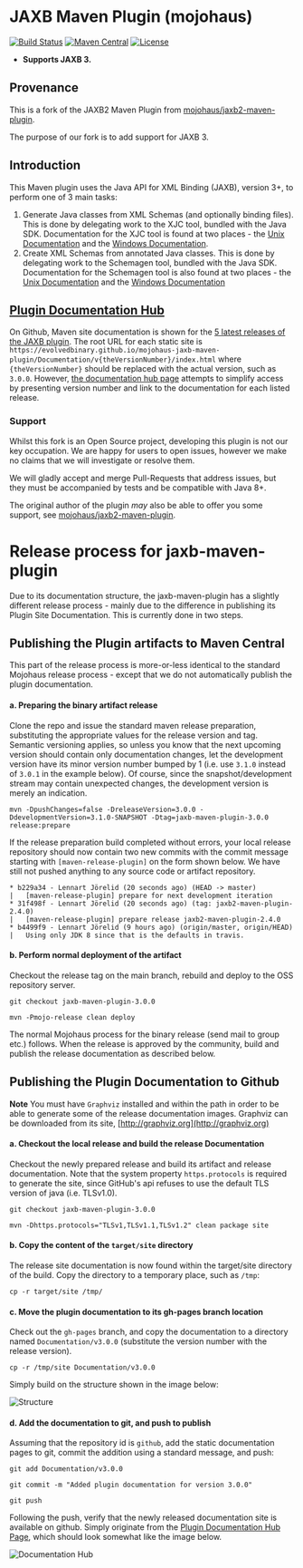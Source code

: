 # JAXB Maven Plugin (mojohaus)

[![Build Status](https://travis-ci.com/evolvedbinary/mojohaus-jaxb-maven-plugin.svg?branch=main)](https://travis-ci.org/evolvedbinary/mojohaus-jaxb-maven-plugin)
[![Maven Central](https://img.shields.io/maven-central/v/com.evolvedbinary.maven.mojohaus/jaxb-maven-plugin-project.svg?label=Maven%20Central)](https://search.maven.org/search?q=g:%22com.evolvedbinary.maven.mojohaus%22%20AND%20a:%22jaxb-maven-plugin%22)
[![License](https://img.shields.io/badge/license-Apache%202-blue.svg)](https://opensource.org/licenses/Apache-2.0)

* **Supports JAXB 3.**

## Provenance
This is a fork of the JAXB2 Maven Plugin from [mojohaus/jaxb2-maven-plugin](https://github.com/mojohaus/jaxb2-maven-plugin).

The purpose of our fork is to add support for JAXB 3.

## Introduction

This Maven plugin uses the Java API for XML Binding (JAXB), version 3+, to perform one of 3 main tasks:

1. Generate Java classes from XML Schemas (and optionally binding files). 
   This is done by delegating work to the XJC tool, bundled with the Java SDK.
   Documentation for the XJC tool is found at two places - the [Unix Documentation](https://docs.oracle.com/javase/8/docs/technotes/tools/unix/xjc.html) 
   and the [Windows Documentation](https://docs.oracle.com/javase/8/docs/technotes/tools/windows/xjc.html). 
2. Create XML Schemas from annotated Java classes.
   This is done by delegating work to the Schemagen tool, bundled with the Java SDK.
   Documentation for the Schemagen tool is also found at two places - the [Unix Documentation](https://docs.oracle.com/javase/8/docs/technotes/tools/unix/schemagen.html)
   and the [Windows Documentation](https://docs.oracle.com/javase/8/docs/technotes/tools/windows/schemagen.html) 

## [Plugin Documentation Hub](https://evolvedbinary.github.io/mojohaus-jaxb-maven-plugin/)

On Github, Maven site documentation is shown for the 
[5 latest releases of the JAXB plugin](https://evolvedbinary.github.io/mojohaus-jaxb-maven-plugin/).
The root URL for each static site is `https://evolvedbinary.github.io/mojohaus-jaxb-maven-plugin/Documentation/v{theVersionNumber}/index.html`
where `{theVersionNumber}` should be replaced with the actual version, such as `3.0.0`. However, 
[the documentation hub page](https://evolvedbinary.github.io/mojohaus-jaxb-maven-plugin/) attempts to simplify access by presenting 
version number and link to the documentation for each listed release.    

### Support
Whilst this fork is an Open Source project, developing this plugin is not
our key occupation. We are happy for users to open issues, however we make
no claims that we will investigate or resolve them.

We will gladly accept and merge Pull-Requests that address issues, but they
must be accompanied by tests and be compatible with Java 8+.

The original author of the plugin *may* also be able to offer you some support, see [mojohaus/jaxb2-maven-plugin](https://github.com/mojohaus/jaxb2-maven-plugin).

# Release process for jaxb-maven-plugin 

Due to its documentation structure, the jaxb-maven-plugin has a slightly different release process - mainly 
due to the difference in publishing its Plugin Site Documentation. This is currently done in two steps.

## Publishing the Plugin artifacts to Maven Central

This part of the release process is more-or-less identical to the standard Mojohaus release process - except 
that we do not automatically publish the plugin documentation. 

#### a. Preparing the binary artifact release

Clone the repo and issue the standard maven release preparation, substituting the appropriate values for the 
release version and tag. Semantic versioning applies, so unless you know that the next upcoming version should
contain only documentation changes, let the development version have its minor version number bumped by 1 
(i.e. use `3.1.0` instead of `3.0.1` in the example below). Of course, since the snapshot/development stream may 
contain unexpected changes, the development version is merely an indication. 

    mvn -DpushChanges=false -DreleaseVersion=3.0.0 -DdevelopmentVersion=3.1.0-SNAPSHOT -Dtag=jaxb-maven-plugin-3.0.0 release:prepare
    
If the release preparation build completed without errors, your local release repository should now contain 
two new commits with the commit message starting with `[maven-release-plugin]` on the form shown below. 
We have still not pushed anything to any source code or artifact repository.  

    * b229a34 - Lennart Jörelid (20 seconds ago) (HEAD -> master)
    |   [maven-release-plugin] prepare for next development iteration
    * 31f498f - Lennart Jörelid (20 seconds ago) (tag: jaxb2-maven-plugin-2.4.0)
    |   [maven-release-plugin] prepare release jaxb2-maven-plugin-2.4.0
    * b4499f9 - Lennart Jörelid (9 hours ago) (origin/master, origin/HEAD)
    |   Using only JDK 8 since that is the defaults in travis.
    
#### b. Perform normal deployment of the artifact

Checkout the release tag on the main branch, rebuild and deploy to the OSS repository server.

    git checkout jaxb-maven-plugin-3.0.0
    
    mvn -Pmojo-release clean deploy
    
The normal Mojohaus process for the binary release (send mail to group etc.) follows.
When the release is approved by the community, build and publish the release documentation as 
described below.          

## Publishing the Plugin Documentation to Github

**Note** You must have `Graphviz` installed and within the path in order to be able to generate
some of the release documentation images. Graphviz can be downloaded from its site,
[http://graphviz.org](http://graphviz.org) 

#### a. Checkout the local release and build the release Documentation      

Checkout the newly prepared release and build its artifact and release documentation. 
Note that the system property `https.protocols` is required to generate the site, since
GitHub's api refuses to use the default TLS version of java (i.e. TLSv1.0).

    git checkout jaxb-maven-plugin-3.0.0
    
    mvn -Dhttps.protocols="TLSv1,TLSv1.1,TLSv1.2" clean package site
    
#### b. Copy the content of the `target/site` directory

The release site documentation is now found within the target/site directory 
of the build. Copy the directory to a temporary place, such as `/tmp`:

    cp -r target/site /tmp/
    
#### c. Move the plugin documentation to its gh-pages branch location

Check out the `gh-pages` branch, and copy the documentation to a directory
named `Documentation/v3.0.0` (substitute the version number with the release version).


    cp -r /tmp/site Documentation/v3.0.0

Simply build on the structure shown in the image below:

![Structure](src/site/resources/images/documentation_structure.png "Documentation Structure")

#### d. Add the documentation to git, and push to publish

Assuming that the repository id is `github`, add the static documentation pages to git, 
commit the addition using a standard message, and push:

    git add Documentation/v3.0.0
    
    git commit -m "Added plugin documentation for version 3.0.0"
    
    git push 

Following the push, verify that the newly released documentation site is available on github.
Simply originate from the [Plugin Documentation Hub Page](https://evolvedbinary.github.io/mojohaus-jaxb-maven-plugin/), 
which should look somewhat like the image below.

![Documentation Hub](src/site/resources/images/documentation_hub.png "Documentation Hub") 